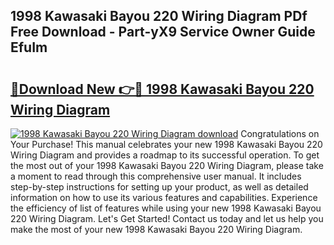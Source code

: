 ## 1998 Kawasaki Bayou 220 Wiring Diagram PDf Free Download - Part-yX9 Service Owner Guide EfuIm

# <h2><a href="http://dfk3sir.blite.top/?on=1998+Kawasaki+Bayou+220+Wiring+Diagram">🔗Download New 👉🔴 1998 Kawasaki Bayou 220 Wiring Diagram</a></h2>

[![1998 Kawasaki Bayou 220 Wiring Diagram download](https://i.imgur.com/lujVjoI.png)](http://dfk3sir.blite.top/?on=1998+Kawasaki+Bayou+220+Wiring+Diagram)
Congratulations on Your Purchase! This manual celebrates your new 1998 Kawasaki Bayou 220 Wiring Diagram and provides a roadmap to its successful operation. To get the most out of your 1998 Kawasaki Bayou 220 Wiring Diagram, please take a moment to read through this comprehensive user manual. It includes step-by-step instructions for setting up your product, as well as detailed information on how to use its various features and capabilities. Experience the efficiency of list of features while using your new 1998 Kawasaki Bayou 220 Wiring Diagram. Let's Get Started! Contact us today and let us help you make the most of your new 1998 Kawasaki Bayou 220 Wiring Diagram.
